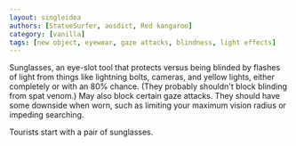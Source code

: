 ```yaml
---
layout: singleidea
authors: [StatueSurfer, aosdict, Red kangaroo]
category: [vanilla]
tags: [new object, eyewear, gaze attacks, blindness, light effects]
---
```

Sunglasses, an eye-slot tool that protects versus being blinded by flashes of light from things like lightning bolts, cameras, and yellow lights, either completely or with an 80% chance. (They probably shouldn't block blinding from spat venom.) May also block certain gaze attacks. They should have some downside when worn, such as limiting your maximum vision radius or impeding searching.

Tourists start with a pair of sunglasses.
